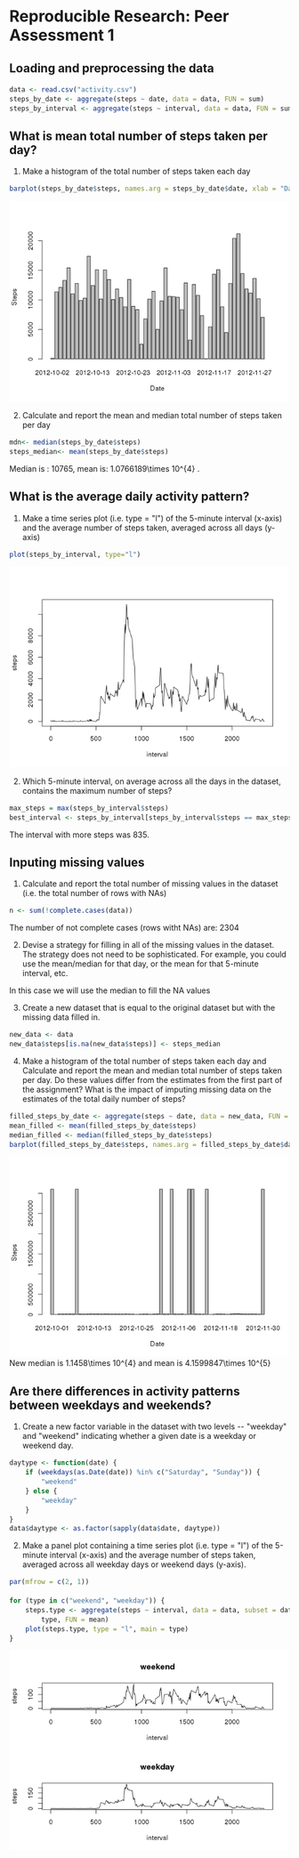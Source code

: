 # Reproducible Research: Peer Assessment 1


## Loading and preprocessing the data

```r
data <- read.csv("activity.csv")
steps_by_date <- aggregate(steps ~ date, data = data, FUN = sum)
steps_by_interval <- aggregate(steps ~ interval, data = data, FUN = sum)
```


## What is mean total number of steps taken per day?
1. Make a histogram of the total number of steps taken each day


```r
barplot(steps_by_date$steps, names.arg = steps_by_date$date, xlab = "Date", ylab = "Steps")
```

![](PA1_template_files/figure-html/unnamed-chunk-2-1.png) 

2. Calculate and report the mean and median total number of steps taken per day


```r
mdn<- median(steps_by_date$steps)
steps_median<- mean(steps_by_date$steps)
```

Median is : 10765, mean is: 1.0766189\times 10^{4} .

## What is the average daily activity pattern?
1. Make a time series plot (i.e. type = "l") of the 5-minute interval (x-axis) and the average number of steps taken, averaged across all days (y-axis)


```r
plot(steps_by_interval, type="l")
```

![](PA1_template_files/figure-html/unnamed-chunk-4-1.png) 


2. Which 5-minute interval, on average across all the days in the dataset, contains the maximum number of steps?



```r
max_steps = max(steps_by_interval$steps)
best_interval <- steps_by_interval[steps_by_interval$steps == max_steps,]$interval
```

The interval with more steps was 835.


## Inputing missing values
1. Calculate and report the total number of missing values in the dataset (i.e. the total number of rows with NAs)

```r
n <- sum(!complete.cases(data))
```
The number of not complete cases (rows witht NAs) are: 2304

2. Devise a strategy for filling in all of the missing values in the dataset. The strategy does not need to be sophisticated. For example, you could use the mean/median for that day, or the mean for that 5-minute interval, etc.

In this case we will use the median to fill the NA values

3. Create a new dataset that is equal to the original dataset but with the missing data filled in.


```r
new_data <- data
new_data$steps[is.na(new_data$steps)] <- steps_median
```

4. Make a histogram of the total number of steps taken each day and Calculate and report the mean and median total number of steps taken per day. Do these values differ from the estimates from the first part of the assignment? What is the impact of imputing missing data on the estimates of the total daily number of steps?


```r
filled_steps_by_date <- aggregate(steps ~ date, data = new_data, FUN = sum)
mean_filled <- mean(filled_steps_by_date$steps)
median_filled <- median(filled_steps_by_date$steps)
barplot(filled_steps_by_date$steps, names.arg = filled_steps_by_date$date, xlab = "Date", ylab = "Steps")
```

![](PA1_template_files/figure-html/unnamed-chunk-8-1.png) 
New median is 1.1458\times 10^{4} and mean is 4.1599847\times 10^{5}


## Are there differences in activity patterns between weekdays and weekends?
1. Create a new factor variable in the dataset with two levels -- "weekday" and "weekend" indicating whether a given date is a weekday or weekend day.

```r
daytype <- function(date) {
    if (weekdays(as.Date(date)) %in% c("Saturday", "Sunday")) {
        "weekend"
    } else {
        "weekday"
    }
}
data$daytype <- as.factor(sapply(data$date, daytype))
```
2. Make a panel plot containing a time series plot (i.e. type = "l") of the 5-minute interval (x-axis) and the average number of steps taken, averaged across all weekday days or weekend days (y-axis). 


```r
par(mfrow = c(2, 1))

for (type in c("weekend", "weekday")) {
    steps.type <- aggregate(steps ~ interval, data = data, subset = data$daytype == 
        type, FUN = mean)
    plot(steps.type, type = "l", main = type)
}
```

![](PA1_template_files/figure-html/unnamed-chunk-10-1.png) 
